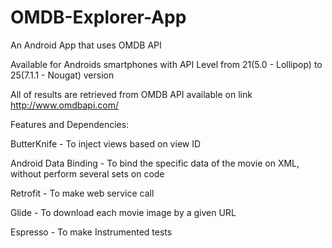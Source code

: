 # OMDB-Explorer-App
An Android App that uses OMDB API

Available for Androids smartphones with API Level from 21(5.0 - Lollipop) to 25(7.1.1 - Nougat) version

All of results are retrieved from OMDB API available on link http://www.omdbapi.com/

Features and Dependencies:

ButterKnife - To inject views based on view ID

Android Data Binding - To bind the specific data of the movie on XML, without perform several sets on code

Retrofit - To make web service call

Glide - To download each movie image by a given URL

Espresso - To make Instrumented tests